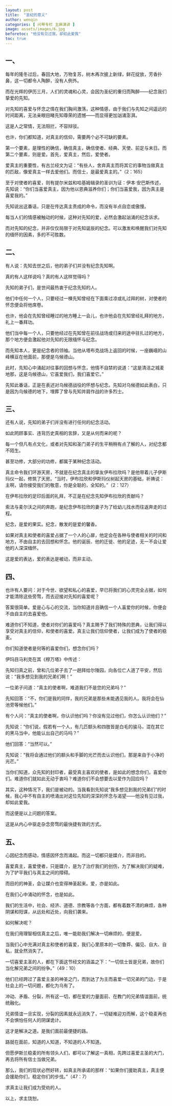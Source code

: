 ```yaml
---
layout: post
title:  "圣纪的意义"
author: wenqin
categories: [ 问琴专栏 主麻演讲 ]
image: assets/images/6.jpg
beforetoc: "他没有见过我，却如此爱我"
toc: true
---
```


## 一、

每年的隆冬过后，春回大地，万物复苏，树木再次披上新绿，鲜花绽放，芳香扑鼻，这一切都令人陶醉，没有人例外。

而在光辉的伊历三月，人们的灵魂和心灵，会因为圣纪的重归而陶醉——纪念我们挚爱的先知。

对先知的喜爱与怀念之情在我们胸间激荡，这种情感，由于我们与先知之间遥远的时间距离，无法亲眼目睹先知尊荣的遗憾——而显得更加汹涌澎湃。

这是人之常情，无法阻拦，不容辩驳。

也许，你们都知道，对真主的信仰，需要两个必不可缺的要素。

第一个要素，是理性的确信，确信真主，确信使者、经典、天使、前定与末日。而第二个要素，则是爱。首先，爱真主，然后，爱使者。

爱真主的重要性，有古兰经文为证：“有些人，舍弃真主而将其它的事物当做真主的匹敌，像爱真主一样去爱他们。而信士，是最爱真主的。”（2：165）

至于对使者的喜爱，则有提尔米兹和哈基姆辑录的圣训为证：伊本·安巴斯传述，先知说：“你们当喜爱真主，因为他以恩典滋养你们；你们当喜爱我，因为真主是喜爱我的。”

先知说出这番话，只是在传达真主责成的命令，而没有半点自恋或傲慢。

每当人们的情感被触动的时候，这种对先知的爱，必然会激起汹涌的纪念诉求。

而对先知的纪念，并非仅仅局限于对先知诞辰的纪念。可以激发和唤醒我们对先知的缅怀的因素，多的不可胜数。

## 二、

有人说：先知去世之后，他的弟子们并没有纪念先知啊。

真的有人这样说吗？真的有人这样觉得吗？

先知的弟子们，是世间最热衷于纪念先知的人。

他们中任何一个人，只要经过一棵先知曾经在下面乘过凉或礼过拜的树，对使者的怀念便会将他席卷。

也许，他会在先知曾经睡过的地方睡上一会儿，也许他会在先知曾经礼拜的地方，礼上一番拜功。

他们当中每一个人，只要他经过在先知曾在前往战场或归来的途中驻扎过的地方，那个地方便会激起他对先知的无限缅怀与纪念。

而先知本人，更是纪念者的领袖。当他从塔布克战场上返回的时候，一座巍峨的山峰横亘在他面前，那便是乌候德山。

此时，先知心中涌起对往事的回想与怀念，他情不自禁的说道：“这是清洁之城麦地那，这是乌候德山，它喜爱我们，我们喜爱它。”

先知此番话，正是在表述对乌候德战役的怀想与纪念。先知对乌候德如此表白，只是因为乌候德的地下，埋葬了曾与先知并肩作战的许多烈士。

## 三、

还有人说，先知的弟子们并没有进行任何的纪念活动。

如此罔顾事实、违背历史真相的言辞，又是从何而来的呢？

每一个但凡有点文化，或者对先知和圣门弟子的生平稍稍有点了解的人，对纪念都不陌生。

甚至功修，大部分的功修，都属于某种纪念活动。

真主命令我们环游天房，不就是在纪念真主的挚友伊布拉欣吗？是他带着儿子伊斯玛仪一起，修筑了天房。“当时，伊布拉欣和伊斯玛仪树起天房的基础，祈祷说：主啊，请你接受我们的敬意，你是全聪的，全知的。”（2：127）

在伊布拉欣的足印后面的礼拜，不正是在纪念先知伊布拉欣的贡献吗？

索法与麦尔沃之间的奔跑，是纪念伊布拉欣的妻子为了给幼儿找水而往返奔走的过程。

纪念，是爱的果实。纪念，散发的是爱的馨香。

如果对真主和使者的喜爱占据了一个人的心扉，他定会在各种与使者相关的时间和地方，不由自主的去回想和怀念。他的诞辰、他的迁徙、他的足迹，无一不会让爱他的人深深缅怀。

这是爱的表达，爱的表达是被动，而非主动。

## 四、

也许有人要问：对于今世、欲望和私心的喜爱，早已将我们的心灵完全占据，如何才能清除这些旁骛，而去迎接对先知的喜爱呢？

答案很简单。爱是心与心的交流，当你知道并且确信一个人喜爱你的时候，你便会不由自主的去喜爱他。

难道你们不知道，使者对你们的喜爱吗？真主赐予了我们特殊的恩典，让我们得以享受对真主的信仰，和使者的喜爱。真主让我们信仰使者，让我们成为了使者的稳麦。

你们知道使者是何等的喜爱你们，想念你们吗？

伊玛目马利克在其《穆万塔》中传述：

先知归真之前，曾和几位弟子去了一趟拜给尔陵园，向各位亡人道了平安，然后说：“我多想见到我的兄弟们啊！”

一位弟子问道：“真主的使者啊，难道我们不是您的兄弟吗？”

先知回答：“不，你们是我的同伴，我的兄弟是那些未能遇见我的人。我将会在仙池旁等候他们。”

有个人问：“真主的使者啊，你认识他们吗？你没有见过他们，你怎么认识他们？”

先知说：“你们说，假若有一个人，有几匹额头和四肢皆是白毛的骏马，混在其它的黑马当中，他能认出自己的马吗？”

他们回答：“当然可以。”

先知说：“我将会通过他们的额头和手脚的光芒而去认识他们，那是来自于小净的光芒。”

当你们知道，众先知的封印者，最受真主喜欢的使者，是如此的想念你们，喜爱你们。难道你们就如此无动于衷吗？难道你们不会想要去以爱作为回应吗？

其实，这种情况下，我们是被动的。当我看到先知说“我多想见到我的兄弟们”的时候，我心中不有自主的喷涌出对这位先知的深深的怀念与渴望——他没有见过我，却如此爱我。

而这便是以上问题的答案。

这是从内心中驱走杂念旁骛的最快捷有效的方式。

## 五、

心因纪念而感动，情感因怀念而涌起。而这一切都只是媒介，而非目的。

喜爱真主，喜爱使者，只是媒介，是为了治疗我们的创伤，为了解决我们的疑难，为了铲平我们与真主之间的障碍。

而目的的神圣，会让媒介也变得神圣起来。爱，亦是如此。

在我们心中涌动的怀念，也是如此。

我们的生活中，社会、经济、道德、宗教等各个方面，都有着数不清的麻烦，各种阴谋和阳谋，从远处和近处，向我们袭来。

如何解决呢？

在我们用理智相信真主之后，唯一能助我们解决一切麻烦的，便是爱。

当我们心中充满对真主和使者的喜爱，我们心里原本的一切鲁莽、偏见、自大、自私，就全然消失了。

一切喜爱主圣的人，都在下面这节经文的涵盖之下：“一切信士皆是兄弟，故你们当化解兄弟之间的纷争。”（49：10）

他们已经跨过了喜爱主圣的神圣之门，而到达了为主而喜爱一切兄弟的门边，于是社会上的一切问题，都化为乌有了。

冲动、矛盾、分裂，所有这一切，都在爱的力量面前、在教门的兄弟情谊面前，统统融化。

兄弟情谊一旦实现，分裂的因素就永远消失了，一切疑难迎刃而解，这个稳麦再也不会惧怕任何人的阴谋诡计。

这才是解决之道。是我们面前最便捷的路。

路就在面前，知道的人知道，不知道的人不知道。

但愿伊斯兰稳麦的所有领头人们，都可以了解这一真相，先跨过喜爱主圣的大门，再去将所有信士当做兄弟。

那么，我们的现状必然好转，如真主所承诺的那样：“如果你们援助真主，真主便会援助你们，稳定你们的步伐。”（47：7）

求真主让我们成为受劝的人。

以上，求主饶恕。
